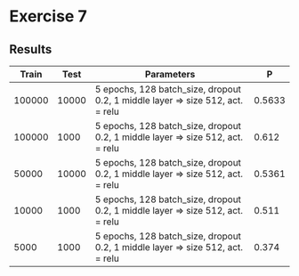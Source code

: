 # Exercise 7

## Results

Train | Test | Parameters | P	
-----|------|------|-------
100000|10000|5 epochs, 128 batch_size, dropout 0.2, 1 middle layer => size 512, act. = relu| 0.5633
100000|1000|5 epochs, 128 batch_size, dropout 0.2, 1 middle layer => size 512, act. = relu| 0.612
50000|10000|5 epochs, 128 batch_size, dropout 0.2, 1 middle layer => size 512, act. = relu| 0.5361
10000|1000|5 epochs, 128 batch_size, dropout 0.2, 1 middle layer => size 512, act. = relu|0.511
5000|1000|5 epochs, 128 batch_size, dropout 0.2, 1 middle layer => size 512, act. = relu|0.374